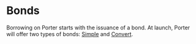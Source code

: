 # Bonds

Borrowing on Porter starts with the issuance of a bond. At launch, Porter will offer two types of bonds: [Simple](simple.md) and [Convert](broken-reference).

